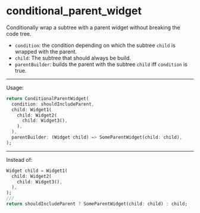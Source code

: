 # conditional_parent_widget
 Conditionally wrap a subtree with a parent widget without breaking the code tree.

 * `condition`: the condition depending on which the subtree `child` is wrapped with the parent.
 * `child`: The subtree that should always be build.
 * `parentBuilder`: builds the parent with the subtree `child` iff `condition` is true.

 ___________
 Usage:
 ```dart
 return ConditionalParentWidget(
   condition: shouldIncludeParent,
   child: Widget1(
     child: Widget2(
       child: Widget3(),
     ),
   ),
   parentBuilder: (Widget child) => SomeParentWidget(child: child),
);
 ```

 ___________
 Instead of:
 ```dart
 Widget child = Widget1(
   child: Widget2(
     child: Widget3(),
   ),
 );
///
 return shouldIncludeParent ? SomeParentWidget(child: child) : child;
 ```

